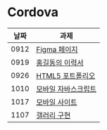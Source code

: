 # Cordova

|날짜|과제|
|------|---|
|0912|<a href="https://baesub.github.io/Tue_Report/0912/first_figma.html"> Figma 페이지 </a>|
|0919|<a href="https://baesub.github.io/Tue_Report/0919/sourcecode/index.html"> 홍길동의 이력서 </a>|
|0926|<a href="https://baesub.github.io/Tue_Report/0926/ch04_mportpolio/mintro.html"> HTML5 포트폴리오 </a>|
|1010|<a href="https://baesub.github.io/Tue_Report/1010/ch04_mportpolio/mintro.html"> 모바일 자바스크립트 </a>|
|1017|<a href="https://baesub.github.io/Tue_Report/1017/ch08_dokdoApp/dokdo-intro.html"> 모바일 사이트 </a>|
|1107|<a href="https://baesub.github.io/Tue_Report/1107/ch08_dokdoApp/dokdo-intro.html"> 갤러리 구현 </a>|
